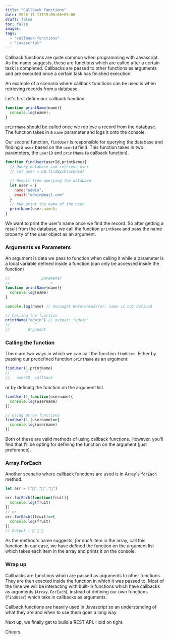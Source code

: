 ```yaml
---
title: "Callback Functions"
date: 2020-11-11T19:00:00+03:00
draft: false
toc: false
images:
tags:
  - "callback-functions"
  - "javascript"
---
```


Callback functions are quite common when programming with Javascript. As the name suggests, these are functions which are called after a certain task is completed. Callbacks are passed to other functions as arguments and are executed once a certain task has finished execution.

An example of a scenario where callback functions can be used is when retrieving records from a database.


Let's first define our callback function.

```javascript
function printName(name){
  console.log(name);
}
```

`printName` should be called once we retrieve a record from the database. The function takes in a `name` parameter and logs it onto the console.


Our second function, `findUser` is responsible for querying the database and finding a `user` based on the `userId` field. This function takes in two parameters, the `userID` and `printName` (a callback function). 

```javascript
function findUser(userId,printName){ 
  // Query database and retrieve user
  // let user = DB.findByID(userId)

  // Result from querying the database
  let user = {
    name:"edwin",
    email:"edwin@mail.com"
  }
  // Now print the name of the user
  printName(user.name);
}
```


We want to print the user's name once we find the record. So after getting a result from the database, we call the function `printName` and pass the name property of the user object as an argument.

### Arguments vs Parameters

An argument is data we pass to function when calling it while a parameter is a local variable defined inside a function (can only be accessed inside the function)

```js
//              parameter     
//                  v
function printName(name){
  console.log(name)
}

console.log(name) // Uncaught ReferenceError: name is not defined

// Calling the function
printName("edwin") // output: "edwin"
//           ^
//        Argument 

```

### Calling the function

There are two ways in which we can call the function `findUser`. Either by passing our predefined function `printName` as an argument:

```javascript
findUser(1,printName)
//       ^     ^
//   userID  callback
```

or by defining the function on the argument list.

```javascript
findUser(1,function(username){
  console.log(username)
});

// Using arrow functions
findUser(1,(username)=>{ 
  console.log(username)
})
```

Both of these are valid methods of using callback functions. However, you'll find that I'll be opting for defining the function on the argument (just preference).

### Array.ForEach

Another scenario where callback functions are used is in Array's `forEach` method.

```javascript
let arr = ["🍊","🍍","🍏"]

arr.forEach(function(fruit){
  console.log(fruit)
})
// or
arr.forEach((fruit)=>{
  console.log(fruit)
})
// Output : 🍊 🍍 🍏
```

As the method's name suggests, *for each* item in the array, call this function. In our case, we have defined the function on the argument list which takes each item in the array and prints it on the console.

### Wrap up

Callbacks are functions which are passed as arguments to other functions. They are then exected inside the function in which it was passed to. Most of the time we will be interacting with built-in functions which have callbacks as arguments (`Array.ForEach`), instead of defining our own functions (`findUser`) which take in callbacks as arguments.

Callback functions are heavily used in Javascript so an understanding of what they are and when to use them goes a long way.

Next up, we finally get to build a REST API. Hold on tight.

Cheers. 
